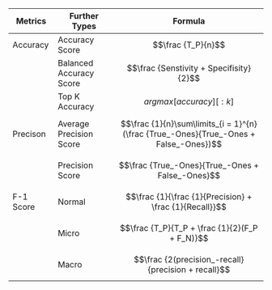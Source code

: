 |Metrics|Further Types|Formula
|---|---|---|
|Accuracy|Accuracy Score|$$\frac {T_P}{n}$$
||Balanced Accuracy Score|$$\frac {Senstivity + Specifisity}{2}$$
||Top K Accuracy|$$argmax[accuracy][:k]$$
|Precison|Average Precision Score|$$\frac {1}{n}\sum\limits_{i = 1}^{n}(\frac {True_-Ones}{True_-Ones + False_-Ones})$$
||Precision Score|$$\frac {True_-Ones}{True_-Ones + False_-Ones}$$
|F-1 Score|Normal|$$\frac {1}{\frac {1}{Precision} + \frac {1}{Recall}}$$
||Micro|$$\frac {T_P}{T_P + \frac {1}{2}(F_P + F_N)}$$
||Macro|$$\frac {2(precision_-recall}{precision + recall}$$
